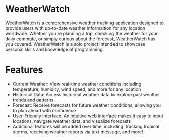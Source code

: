 # WeatherWatch

WeatherWatch is a comprehensive weather tracking application designed to provide users with up-to-date weather informaition for any location worldwide.  Whether you're planning a trip, checking the weather for your daily commute, or simply curious about the forecast, WeatherWatch has you covered. WeatherWatch is a solo project intended to showcase personal skills and knowledge of programming.

# Features

- Current Weather: View real-time weather conditions including temperature, humidity, wind speed, and more for any location
- Historical Data: Access historical weather data to explore past weather trends and patterns
- Forecast: Receive forecasts for future weather conditions, allowing you to plan ahead with confidence
- User-Friendly Interface: An intuitive web interface makes it easy to input locations, navigate weather data, and visualize forecasts
- Additional features will be added over time, including: tracking tropical storms, receiving weather reports via text message, and more!
